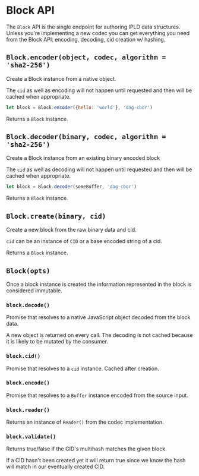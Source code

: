 # Block API

The `Block` API is the single endpoint for authoring IPLD data structures. Unless you're
implementing a new codec you can get everything you need from the Block API: encoding, 
decoding, cid creation w/ hashing.

## `Block.encoder(object, codec, algorithm = 'sha2-256')`

Create a Block instance from a native object.

The `cid` as well as encoding will not happen until requested
and then will be cached when appropriate.

```javascript
let block = Block.encoder({hello: 'world'}, 'dag-cbor')
```

Returns a `Block` instance.

## `Block.decoder(binary, codec, algorithm = 'sha2-256')`

Create a Block instance from an existing binary encoded block

The `cid` as well as decoding will not happen until requested
and then will be cached when appropriate.

```javascript
let block = Block.decoder(someBuffer, 'dag-cbor')
```

Returns a `Block` instance.

## `Block.create(binary, cid)`

Create a new block from the raw binary data and cid.

`cid` can be an instance of `CID` or a base encoded string of a cid.

Returns a `Block` instance.

## `Block(opts)`

Once a block instance is created the information represented in the block is considered
immutable.

### `block.decode()`

Promise that resolves to a native JavaScript object decoded from the block data.

A new object is returned on every call. The decoding is not cached because it is
likely to be mutated by the consumer.

### `block.cid()`

Promise that resolves to a `cid` instance. Cached after creation.

### `block.encode()`

Promise that resolves to a `Buffer` instance encoded from the source input.

### `block.reader()`

Returns an instance of `Reader()` from the codec implementation.

### `block.validate()`

Returns true/false if the CID's multihash matches the given block.

If a CID hasn't been created yet it will return true since we know the hash will
match in our eventually created CID.


